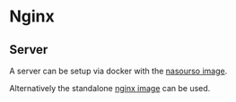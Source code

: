 # Nginx

## Server

A server can be setup via docker with the
[nasourso image](./docker-images/nasourso_-_nginx-certbot-docker-tui.md).

Alternatively the standalone [nginx image](./docker-images/nginx.md) can be
used.
